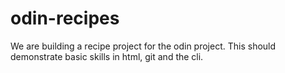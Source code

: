 # odin-recipes
We are building a recipe project for the odin project.
This should demonstrate basic skills in html, git and the cli.